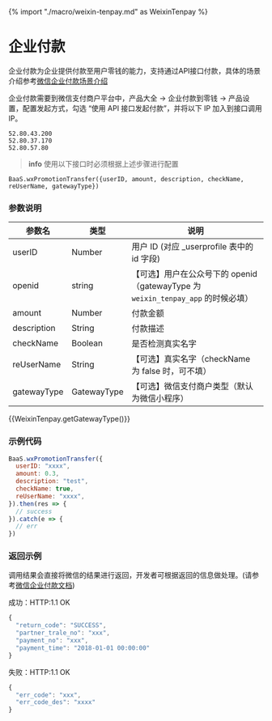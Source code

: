 {% import "./macro/weixin-tenpay.md" as WeixinTenpay %}

# 企业付款

企业付款为企业提供付款至用户零钱的能力，支持通过API接口付款，具体的场景介绍参考[微信企业付款场景介绍](https://pay.weixin.qq.com/wiki/doc/api/tools/mch_pay.php?chapter=14_1)

企业付款需要到微信支付商户平台中，产品大全 -> 企业付款到零钱 -> 产品设置，配置发起方式，勾选 “使用 API 接口发起付款”，并将以下 IP 加入到接口调用 IP。

```
52.80.43.200
52.80.37.170
52.80.57.80
```

> **info**
> 使用以下接口时必须根据上述步骤进行配置


`BaaS.wxPromotionTransfer({userID, amount, description, checkName, reUserName, gatewayType})`

### 参数说明

| 参数名   | 类型   | 说明     |
|----------|--------|----------|
| userID   | Number | 用户 ID (对应 _userprofile 表中的 id 字段) |
| openid   | string | 【可选】用户在公众号下的 openid（gatewayType 为 `weixin_tenpay_app` 的时候必填）|
| amount   | Number | 付款金额 |
| description | String | 付款描述 |
| checkName   | Boolean | 是否检测真实名字 |
| reUserName  | String | 【可选】真实名字（checkName 为 false 时，可不填） |
| gatewayType | GatewayType | 【可选】微信支付商户类型（默认为微信小程序） |

{{WeixinTenpay.getGatewayType()}}

### 示例代码
```javascript
BaaS.wxPromotionTransfer({
  userID: "xxxx",
  amount: 0.3,
  description: "test",
  checkName: true,
  reUserName: "xxxx",
}).then(res => {
  // success
}).catch(e => {
  // err
})
```

### 返回示例

调用结果会直接将微信的结果进行返回，开发者可根据返回的信息做处理。(请参考[微信企业付款文档](https://pay.weixin.qq.com/wiki/doc/api/tools/mch_pay.php?chapter=14_2))

成功：HTTP:1.1 OK
```javascript
{
  "return_code": "SUCCESS",
  "partner_trale_no": "xxx",
  "payment_no": "xxx",
  "payment_time": "2018-01-01 00:00:00"
}
```

失败：HTTP:1.1 OK
```javascript
{
  "err_code": "xxx",
  "err_code_des": "xxxx"
}
```
